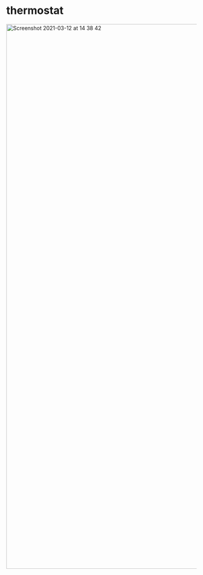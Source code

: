 # thermostat

<img width="1440" alt="Screenshot 2021-03-12 at 14 38 42" src="https://user-images.githubusercontent.com/76783075/110955224-46456d00-8341-11eb-8962-62d839377d90.png">
